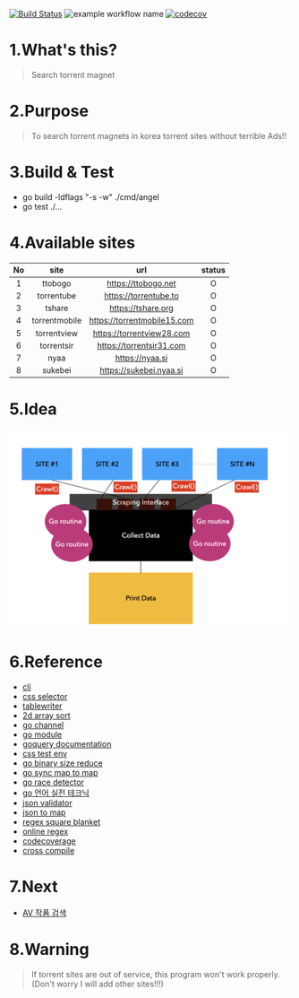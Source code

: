 [![Build Status](https://travis-ci.com/daite/angel.svg?branch=main)](https://travis-ci.com/daite/angel)
![example workflow name](https://github.com/daite/angel/workflows/Go/badge.svg)
[![codecov](https://codecov.io/gh/daite/angel/branch/main/graph/badge.svg?token=BLF2OUSOBO)](https://codecov.io/gh/daite/angel)
# 1.What's this?
> Search torrent magnet
# 2.Purpose
> To search torrent magnets in korea torrent sites without terrible Ads!! 
# 3.Build & Test
* go build -ldflags "-s -w" ./cmd/angel
* go test ./...
# 4.Available sites
| No |      site     |             url             | status |
|:--:|:-------------:|:---------------------------:|:------:|
|  1 |    ttobogo    | https://ttobogo.net         |    O   |
|  2 |   torrentube  | https://torrentube.to       |     O  |
|  3 |     tshare    | https://tshare.org          |     O  |
|  4 | torrentmobile | https://torrentmobile15.com |    O   |
|  5 | torrentview   | https://torrentview28.com  |    O   |
|  6 | torrentsir   | https://torrentsir31.com |    O   |
|  7 | nyaa          | https://nyaa.si            |    O   |
|  8 | sukebei       | https://sukebei.nyaa.si    |    O   |
# 5.Idea
![alt tag](https://raw.githubusercontent.com/daite/angel/main/resources/idea.png)
# 6.Reference
* [cli](https://github.com/urfave/cli/blob/master/docs/v2/manual.md)
* [css selector](https://www.w3schools.com/cssref/css_selectors.asp)
* [tablewriter](https://github.com/olekukonko/tablewriter)
* [2d array sort](https://stackoverflow.com/questions/42629541/go-lang-sort-a-2d-array)
* [go channel](https://tour.golang.org/concurrency/4)
* [go module](https://blog.golang.org/using-go-modules)
* [goquery documentation](https://pkg.go.dev/github.com/PuerkitoBio/goquery)
* [css test env](https://try.jsoup.org/)
* [go binary size reduce](https://stackoverflow.com/questions/3861634/how-to-reduce-compiled-file-size)
* [go sync map to map](https://stackoverflow.com/questions/58995416/how-to-pretty-print-the-contents-of-a-sync-map)
* [go race detector](https://golang.org/doc/articles/race_detector.html)
* [go 언어 실전 테크닉](http://www.kyobobook.co.kr/product/detailViewKor.laf?ejkGb=KOR&mallGb=KOR&barcode=9791161750262&orderClick=LAG&Kc=)
* [json validator](https://jsonformatter.curiousconcept.com/)
* [json to map](https://gist.github.com/cuixin/f10cea0f8639454acdfbc0c9cdced764)
* [regex square blanket](https://stackoverflow.com/questions/928072/whats-the-regular-expression-that-matches-a-square-bracket)
* [online regex](https://regex101.com/)
* [codecoverage](https://codecov.io/gh/daite/)
* [cross compile](https://www.digitalocean.com/community/tutorials/how-to-build-go-executables-for-multiple-platforms-on-ubuntu-16-04)
# 7.Next
* [AV 작품 검색](https://setflix.co.kr/service/actor/view.asp?pk=3925)
# 8.Warning
> If torrent sites are out of service, this program won't work properly. (Don't worry I will add other sites!!!)
